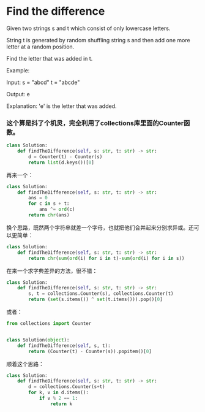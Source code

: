 # Find the difference

Given two strings s and t which consist of only lowercase letters.

String t is generated by random shuffling string s and then add one more letter at a random position.

Find the letter that was added in t.

Example:

Input:
s = "abcd"
t = "abcde"

Output:
e

Explanation:
'e' is the letter that was added.

### 这个算是抖了个机灵，完全利用了collections库里面的Counter函数。

```python
class Solution:
    def findTheDifference(self, s: str, t: str) -> str:
        d = Counter(t) - Counter(s)
        return list(d.keys())[0]
```

再来一个：

```python
class Solution:
    def findTheDifference(self, s: str, t: str) -> str:
        ans = 0
        for c in s + t:
            ans ^= ord(c)
        return chr(ans)
```
换个思路，既然两个字符串就差一个字母，也就把他们合并起来分别求异或。还可以更简单：

```python
class Solution:
    def findTheDifference(self, s: str, t: str) -> str:
        return chr(sum(ord(i) for i in t)-sum(ord(i) for i in s))
```

在来一个求字典差异的方法，很不错：

```python
class Solution:
    def findTheDifference(self, s: str, t: str) -> str:
        s, t = collections.Counter(s), collections.Counter(t)
        return (set(s.items()) ^ set(t.items())).pop()[0]
```
或者：

```python
from collections import Counter


class Solution(object):
    def findTheDifference(self, s, t):
        return (Counter(t) - Counter(s)).popitem()[0]
```

顺着这个思路：

```python
class Solution:
    def findTheDifference(self, s: str, t: str) -> str:
        d = collections.Counter(s+t)
        for k, v in d.items():
            if v % 2 == 1:
                return k
```
